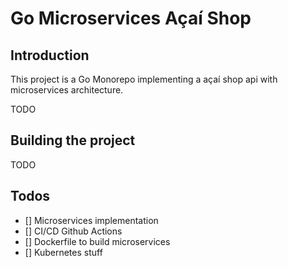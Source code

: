 # Go Microservices Açaí Shop

## Introduction

This project is a Go Monorepo implementing a açaí shop api  with microservices architecture. 

TODO

## Building the project

TODO

## Todos
- [] Microservices implementation
- [] CI/CD Github Actions
- [] Dockerfile to build microservices
- [] Kubernetes stuff
